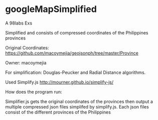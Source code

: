 # googleMapSimplified


A 98labs Exs

Simplified and consists of compressed coordinates of the Philippines provinces

Original Coordinates:
https://github.com/macoymejia/geojsonph/tree/master/Province

Owner: macoymejia

For simplification: Douglas-Peucker and Radial Distance algorithms.

Used Simplify.js
http://mourner.github.io/simplify-js/

How does the program run:

Simplifier.js gets the original coordinates of the provinces then output a multiple compressed json files simplifed by simplify.js.
Each json files consist of the different provinces of the Philippines

